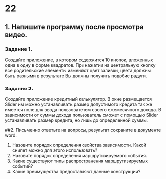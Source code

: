# 22
## 1.	Напишите программу после просмотра видео.
### Задание 1. 
Создайте приложение, в котором содержится 10 кнопок, вложенных одна в одну в форме квадратов. 
При нажатии на центральную кнопку все родительские элементы изменяют цвет заливки, цвета должны 
быть разными в результате Вы должны получить подобие радуги. 
### Задание 2. 
Создайте приложение кредитный калькулятор. В окне размещается Slider им можно устанавливать 
размер допустимого кредита так же имеется поле для ввода пользователем своего ежемесячного дохода. 
В зависимости от суммы дохода пользователь сможет с помощью Slider устанавливать размер кредита, 
но лишь до определенной суммы.

##2. Письменно ответьте на вопросы, результат сохраните в документе word.
1.	Назовите порядок определения свойства зависимости. Какой снипет можно для этого использовать? 
2.	Назовите порядок определения маршрутизируемого события. 
3.	Какие существуют типы распространения маршрутизируемых событий? 
4.	Какие преимущества предоставляют данные конструкции?




